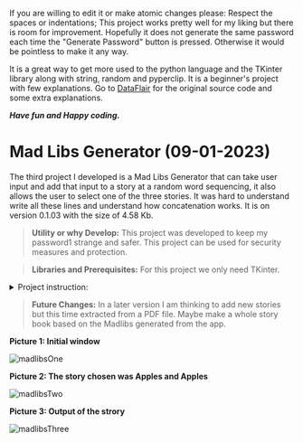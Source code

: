 If you are willing to edit it or make atomic changes please:
Respect the spaces or indentations; This project works pretty well for my liking but there is room for improvement.
Hopefully it does not generate the same password each time the "Generate Password" button is pressed. Otherwise it would be pointless to make it any way.

It is a great way to get more used to the python language and the TKinter library along with string, random and pyperclip.
It is a beginner's project with few explanations. Go to [DataFlair](https://data-flair.training/blogs/python-password-generator/) for the original source code and some extra explanations.

***Have fun and Happy coding.***

# Mad Libs Generator (09-01-2023)
The third project I developed is a Mad Libs Generator that can take user input and add that input to a story at a random word sequencing, it also allows the user to select one of the three stories. It was hard to understand write all these lines and understand how concatenation works. It is on version 0.1.03 with the size of 4.58 Kb.

> **Utility or why Develop:** This project was developed to keep my password1 strange and safer. This project can be used for security measures and protection.


> **Libraries and Prerequisites:** For this project we only need TKinter.

<details> <summary>Project instruction:</summary>
  
  <p>
    
```
   """
    GIT: @drafonsopena
    + The objective of this project is to create a Mad Libs Generator using Python.
    | Group:
    +-+---------------- 1 ----------------
    | Prerequisites:
    | Install libraries (eg: pip3 install tk)
    +---------------- 2 ----------------
    | Project File Structure:
    | Import all the needed libraries/modules
    | Create display window
    | Create functions and input variables
    +---------------- 3 ----------------
    | All necessary libraries for the Mad Libs Generator:
    | From tkinter import *
    +------------------------------------
   """
```
  </p>
  
</details>

> **Future Changes:** In a later version I am thinking to add new stories but this time extracted from a PDF file. Maybe make a whole story book based on the Madlibs generated from the app.

**Picture 1: Initial window**

![madlibsOne](https://user-images.githubusercontent.com/72225601/216073708-c6d1765e-441b-48d9-a5b4-131905e6e8ad.png)

**Picture 2: The story chosen was Apples and Apples**

![madlibsTwo](https://user-images.githubusercontent.com/72225601/216074109-7474ac1c-2746-4f6a-a8dc-7fe30cdb2f82.png)

**Picture 3: Output of the strory**

![madlibsThree](https://user-images.githubusercontent.com/72225601/216074384-17ab27e3-30ce-4d11-8d34-05b7e2325a09.png)




